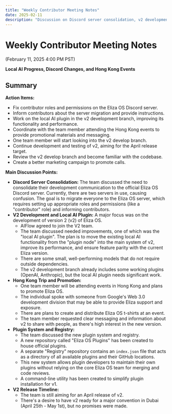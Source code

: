 ```yaml
---
title: "Weekly Contributor Meeting Notes"
date: 2025-02-11
description: "Discussion on Discord server consolidation, v2 development progress including local AI plugin improvements, upcoming Hong Kong promotional events, and new plugin registry system implementation. Updates on v2 release timeline targeting April."
---
```


# Weekly Contributor Meeting Notes

(February 11, 2025 4:00 PM PST)

**Local AI Progress, Discord Changes, and Hong Kong Events**


## Summary

**Action Items:**

*   Fix contributor roles and permissions on the Eliza OS Discord server.
*   Inform contributors about the server migration and provide instructions.
*   Work on the local AI plugin in the v2 development branch, improving its functionality and performance.
*   Coordinate with the team member attending the Hong Kong events to provide promotional materials and messaging.
*   One team member will start looking into the v2 develop branch.
*   Continue development and testing of v2, aiming for the April release target.
*   Review the v2 develop branch and become familiar with the codebase.
*   Create a better marketing campaign to promote calls.

**Main Discussion Points:**

*   **Discord Server Consolidation:** The team discussed the need to consolidate their development communication to the official Eliza OS Discord server. Currently, there are two servers in use, causing confusion. The goal is to migrate everyone to the Eliza OS server, which requires setting up appropriate roles and permissions (like a "contributor" role) and informing contributors.
*   **V2 Development and Local AI Plugin:** A major focus was on the development of version 2 (v2) of Eliza OS.
    *   AIFlow agreed to join the V2 team.
    *   The team discussed needed improvements, one of which was the "local AI plugin". The plan is to move the existing local AI functionality from the "plugin node" into the main system of v2, improve its performance, and ensure feature parity with the current Eliza version.
    *   There are some small, well-performing models that do not require outside dependencies.
    *   The v2 development branch already includes some working plugins (OpenAI, Anthropic), but the local AI plugin needs significant work.
*   **Hong Kong Trip and Promotion:**
    *   One team member will be attending events in Hong Kong and plans to promote Eliza OS.
    *   The individual spoke with someone from Google's Web 3.0 development division that may be able to provide Eliza support and exposure.
    *   There are plans to create and distribute Eliza OS t-shirts at an event.
    *   The team member requested clear messaging and information about v2 to share with people, as there's high interest in the new version.
*   **Plugin System and Registry:**
    *   The team discussed the new plugin system and registry.
    *   A new repository called "Eliza OS Plugins" has been created to house official plugins.
    *   A separate "Registry" repository contains an `index.json` file that acts as a directory of all available plugins and their GitHub locations.
    *   This new system allows plugin developers to maintain their own plugins without relying on the core Eliza OS team for merging and code reviews.
    *   A command-line utility has been created to simplify plugin installation for v1.
*   **V2 Release Timeline:**
    *   The team is still aiming for an April release of v2.
    *   There's a desire to have v2 ready for a major convention in Dubai (April 25th - May 1st), but no promises were made.
